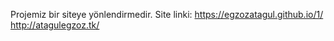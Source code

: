 Projemiz bir siteye yönlendirmedir.
Site linki: https://egzozatagul.github.io/1/
http://atagulegzoz.tk/
